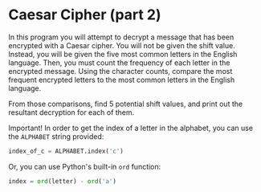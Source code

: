 # Caesar Cipher (part 2)
In this program you will attempt to decrypt a message that has been encrypted with a Caesar cipher. You will not be given the shift value. Instead, you will be given the five most common letters in the English language. Then, you must count the frequency of each letter in the encrypted message. Using the character counts, compare the most frequent encrypted letters to the most common letters in the English language.

From those comparisons, find 5 potential shift values, and print out the resultant decryption for each of them.

Important!
In order to get the index of a letter in the alphabet, you can use the `ALPHABET` string provided:
```python
index_of_c = ALPHABET.index('c')
```
Or, you can use Python's built-in `ord` function:
```python
index = ord(letter) - ord('a')
```

